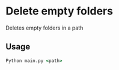 # Delete empty folders

Deletes empty folders in a path

## Usage

```cmd 
Python main.py <path> 
```
